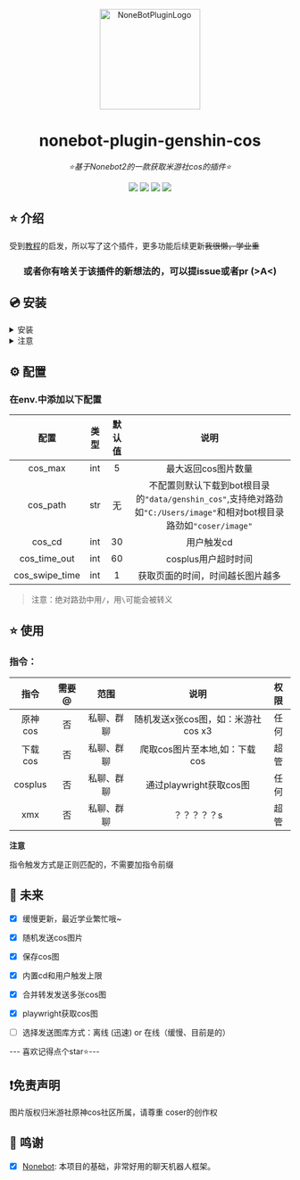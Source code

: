 
<div align="center">

<a href="https://v2.nonebot.dev/store"><img src="https://ghproxy.com/https://github.com/Cvandia/nonebot_plugin_genshin_cos/blob/main/res/ico.png" width="180" height="180" alt="NoneBotPluginLogo"></a>

</div>

<div align="center">

# nonebot-plugin-genshin-cos

_⭐基于Nonebot2的一款获取米游社cos的插件⭐_


</div>

<div align="center">
<a href="https://www.python.org/downloads/release/python-390/"><img src="https://img.shields.io/badge/python-3.8+-blue"></a>  <a href=""><img src="https://img.shields.io/badge/QQ-1141538825-yellow"></a> <a href="https://github.com/Cvandia/nonebot_plugin_genshin_cos/blob/main/LICENSE"><img src="https://img.shields.io/badge/license-MIT-blue"></a> <a href="https://v2.nonebot.dev/"><img src="https://img.shields.io/badge/Nonebot2-rc1+-red"></a>
</div>


## ⭐ 介绍

受到[教程](https://juejin.cn/post/6990320268010848286)的启发，所以写了这个插件，更多功能后续更新~~我很懒，学业重~~


<div align="center">

### 或者你有啥关于该插件的新想法的，可以提issue或者pr (>A<)

</div>

## 💿 安装

<details>
<summary>安装</summary>

pip 安装

```
pip install nonebot-plugin-genshin-cos
```
- 在nonebot的pyproject.toml中的plugins = ["xxx"]添加此插件

nb-cli安装

```
nb plugin install nonebot-plugin-genshin-cos --upgrade
```

git clone安装(不推荐)

- 运行
```git clone https://github.com/Cvandia/nonebot_plugin_genshin_cos```
- 在运行处
把文件夹`nonebot-plugin-genshen-cos`复制到bot根目录下的`src/plugins`(或者你创建bot时的其他名称`xxx/plugins`)

 
 </details>
 
 <details>
 <summary>注意</summary>
 
 推荐镜像站下载
  
 清华源```https://pypi.tuna.tsinghua.edu.cn/simple```
 
 阿里源```https://mirrors.aliyun.com/pypi/simple/```


 安装完后记得执行一下：
 ```playwright install```
~~懒，没写自动下载chrome~~ 
</details>


## ⚙️ 配置
### 在env.中添加以下配置

| 配置 | 类型 | 默认值 | 说明 |
|:-----:|:----:|:----:|:---:|
|cos_max|int|5|最大返回cos图片数量|
|cos_path|str|无|不配置则默认下载到bot根目录的`"data/genshin_cos"`,支持绝对路劲如`"C:/Users/image"`和相对bot根目录路劲如`"coser/image"`
|cos_cd|int|30|用户触发cd|
|cos_time_out|int|60|cosplus用户超时时间|
|cos_swipe_time|int|1|获取页面的时间，时间越长图片越多|

> 注意：绝对路劲中用`/`，用`\`可能会被转义

## ⭐ 使用

### 指令：
| 指令 | 需要@ | 范围 | 说明 |权限|
|:-----:|:----:|:----:|:----:|:----:|
|原神cos|否|私聊、群聊|随机发送x张cos图，如：米游社cos x3|任何|
|下载cos|否|私聊、群聊|爬取cos图片至本地,如：下载cos|超管|
|cosplus|否|私聊、群聊|通过playwright获取cos图|任何|
|xmx|否|私聊、群聊|？？？？？s|超管|

**注意**

指令触发方式是正则匹配的，不需要加指令前缀

## 🌙 未来
 - [x] 缓慢更新，最近学业繁忙哦~
 - [x] 随机发送cos图片
 - [x] 保存cos图
 - [x] 内置cd和用户触发上限
 - [x] 合并转发发送多张cos图
 - [x] playwright获取cos图
 - [ ] 选择发送图库方式：离线 (迅速) or 在线（缓慢、目前是的）


--- 喜欢记得点个star⭐---

## ❗免责声明

图片版权归米游社原神cos社区所属，请尊重
coser的创作权



## 💝 鸣谢

- [x] [Nonebot](https://github.com/nonebot/nonebot2): 本项目的基础，非常好用的聊天机器人框架。
